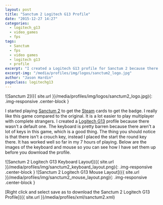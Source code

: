 ```yaml
---
layout: post
title: "Sanctum 2 Logitech G13 Profile"
date: "2015-12-27 14:27"
categories:
  - logitech_g13
  - video_games
  - fps
tags:
  - Sanctum
  - fps
  - video games
  - logitech g13
  - profile
excerpt: "I created a Logitech G13 profile for Sanctum 2 because there wasn't a default one."
excerpt-img: "/media/profiles/img/logos/sanctum2_logo.jpg"
author: "Jason Hardin"
pageclass: logitechg13
---
```

![Sanctum 2]({{ site.url }}/media/profiles/img/logos/sanctum2_logo.jpg){: .img-responsive .center-block }

I started playing [Sanctum 2](http://www.coffeestainstudios.com/games/sanctum-2) to get the [Steam](http://store.steampowered.com/app/210770/) cards to get the badge. I really like this game compared to the original. It is a lot easier to play multiplayer with complete strangers. I created a  [Logitech G13](http://gaming.logitech.com/en-us/product/g13-advanced-gameboard) profile because there wasn't a default one. The keyboard is pretty barren because there aren't a lot of keys in this game, which is a good thing. The thing you should notice is that there isn't a crouch key, instead I placed the start the round key there. It has worked well so far in my 7 hours of playing. Below are the images of the keyboard and mouse so you can see how I have set them up before you download the profile.

![Sanctum 2 Logitech G13 Keyboard Layout]({{ site.url }}/media/profiles/img/sanctum2_keyboard_layout.png){: .img-responsive .center-block }
![Sanctum 2 Logitech G13 Mouse Layout]({{ site.url }}/media/profiles/img/sanctum2_mouse_layout.png){: .img-responsive .center-block }

[Right click and select save as to download the Sanctum 2 Logitech G13 Profile]({{ site.url }}/media/profiles/xml/sanctum2.xml)

